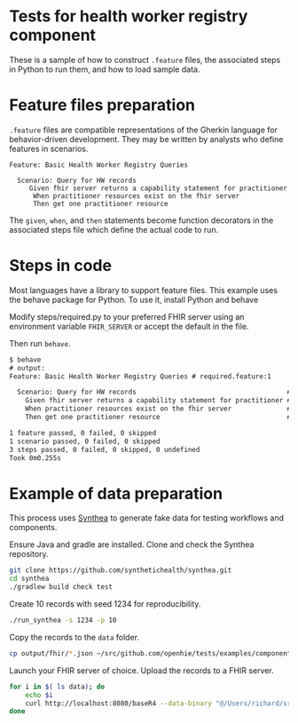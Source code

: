 # Tests for health worker registry component

These is a sample of how to construct `.feature` files, the associated steps in Python to run them, and how to load sample data.

# Feature files preparation

`.feature` files are compatible representations of the Gherkin language for behavior-driven development. They may be written by analysts who define features in scenarios. 

```
Feature: Basic Health Worker Registry Queries

  Scenario: Query for HW records
     Given fhir server returns a capability statement for practitioner
      When practitioner resources exist on the fhir server
      Then get one practitioner resource
```

The `given`, `when`, and `then` statements become function decorators in the associated steps file which define the actual code to run. 

# Steps in code

Most languages have a library to support feature files. This example uses the behave package for Python. To use it, install Python and behave

Modify steps/required.py to your preferred FHIR server using an environment variable `FHIR_SERVER` or accept the default in the file.

Then run `behave`.
```txt
$ behave
# output:
Feature: Basic Health Worker Registry Queries # required.feature:1

  Scenario: Query for HW records                                      # required.feature:3
    Given fhir server returns a capability statement for practitioner # steps/required.py:9 0.114s
    When practitioner resources exist on the fhir server              # steps/required.py:21 0.074s
    Then get one practitioner resource                                # steps/required.py:33 0.067s

1 feature passed, 0 failed, 0 skipped
1 scenario passed, 0 failed, 0 skipped
3 steps passed, 0 failed, 0 skipped, 0 undefined
Took 0m0.255s
```

# Example of data preparation

This process uses [Synthea](https://github.com/synthetichealth/synthea) to generate fake data for testing workflows and components.

Ensure Java and gradle are installed. Clone and check the Synthea repository.

```sh
git clone https://github.com/synthetichealth/synthea.git
cd synthea
./gradlew build check test
```

Create 10 records with seed 1234 for reproducibility.
```sh
./run_synthea -s 1234 -p 10
```

Copy the records to the `data` folder.
```sh
cp output/fhir/*.json ~/src/github.com/openhie/tests/examples/components/healthworker/data/
```

Launch your FHIR server of choice. Upload the records to a FHIR server.
```sh
for i in $( ls data); do
    echo $i
    curl http://localhost:8080/baseR4 --data-binary "@/Users/richard/src/github.com/openhie/tests/examples/components/healthworker/data/$i" -H "Content-Type: application/fhir+json"
done
```

